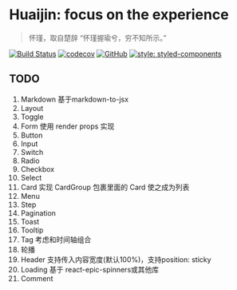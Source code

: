 # Huaijin: focus on the experience

> 怀瑾，取自楚辞 “怀瑾握瑜兮，穷不知所示。”

[![Build Status](	https://img.shields.io/travis/huaijin-design/huaijin.svg?style=flat-square)](https://travis-ci.org/huaijin-design/huaijin)
[![codecov](https://img.shields.io/codecov/c/github/huaijin-design/huaijin.svg?style=flat-square)](https://codecov.io/gh/huaijin-design/huaijin)
[![GitHub](https://img.shields.io/github/license/mashape/apistatus.svg?style=flat-square)](https://github.com/huaijin-design/huaijin/blob/master/LICENSE)
[![style: styled-components](https://img.shields.io/badge/style-%F0%9F%92%85%20styled--components-orange.svg?style=flat-square&colorB=daa357&colorA=db748e)](https://github.com/styled-components/styled-components)

## TODO

1. Markdown 基于markdown-to-jsx
1. Layout
1. Toggle
1. Form 使用 render props 实现
1. Button
1. Input
1. Switch
1. Radio
1. Checkbox
1. Select
1. Card 实现 CardGroup 包裹里面的 Card 使之成为列表
1. Menu
1. Step
1. Pagination
1. Toast
1. Tooltip
1. Tag 考虑和时间轴组合
1. 轮播
1. Header 支持传入内容宽度(默认100%)，支持position: sticky
1. Loading 基于 react-epic-spinners或其他库
1. Comment